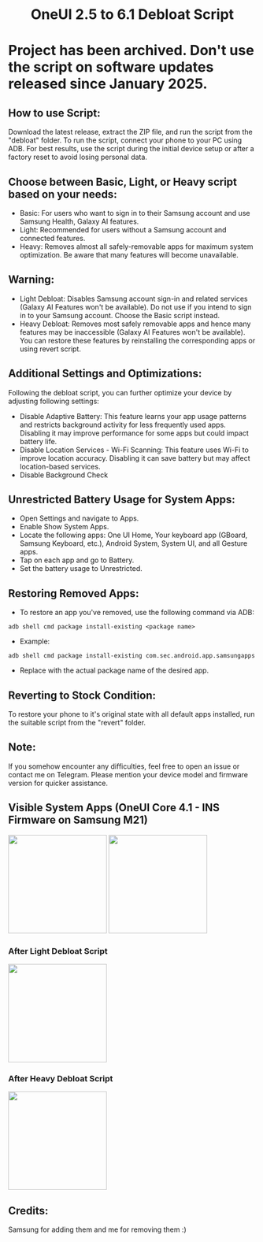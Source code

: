 <h1 align="center"> OneUI 2.5 to 6.1 Debloat Script </h1>

# Project has been archived. Don't use the script on software updates released since January 2025.

## How to use Script: 
Download the latest release, extract the ZIP file, and run the script from the "debloat" folder. To run the script, connect your phone to your PC using ADB. For best results, use the script during the initial device setup or after a factory reset to avoid losing personal data.

## Choose between Basic, Light, or Heavy script based on your needs:
- Basic: For users who want to sign in to their Samsung account and use Samsung Health, Galaxy AI features.
- Light: Recommended for users without a Samsung account and connected features.
- Heavy: Removes almost all safely-removable apps for maximum system optimization. Be aware that many features will become unavailable.

## Warning:
- Light Debloat: Disables Samsung account sign-in and related services (Galaxy AI Features won't be available). Do not use if you intend to sign in to your Samsung account. Choose the Basic script instead.
- Heavy Debloat: Removes most safely removable apps and hence many features may be inaccessible (Galaxy AI Features won't be available). You can restore these features by reinstalling the corresponding apps or using revert script.

## Additional Settings and Optimizations:
Following the debloat script, you can further optimize your device by adjusting following settings:

- Disable Adaptive Battery: This feature learns your app usage patterns and restricts background activity for less frequently used apps. Disabling it may improve performance for some apps but could impact battery life.
- Disable Location Services - Wi-Fi Scanning: This feature uses Wi-Fi to improve location accuracy. Disabling it can save battery but may affect location-based services.
- Disable Background Check

## Unrestricted Battery Usage for System Apps:
- Open Settings and navigate to Apps.
- Enable Show System Apps.
- Locate the following apps: One UI Home, Your keyboard app (GBoard, Samsung Keyboard, etc.), Android System, System UI, and all Gesture apps.
- Tap on each app and go to Battery.
- Set the battery usage to Unrestricted.

## Restoring Removed Apps:
- To restore an app you've removed, use the following command via ADB:
~~~
adb shell cmd package install-existing <package name>
~~~

- Example:
~~~
adb shell cmd package install-existing com.sec.android.app.samsungapps
~~~
- Replace <package name> with the actual package name of the desired app.

## Reverting to Stock Condition:
To restore your phone to it's original state with all default apps installed, run the suitable script from the "revert" folder.

## Note:
If you somehow encounter any difficulties, feel free to open an issue or contact me on Telegram. Please mention your device model and firmware version for quicker assistance.

## Visible System Apps (OneUI Core 4.1 - INS Firmware on Samsung M21)
<img src="images/1.jpg" width="200"/>  <img src="images/2.jpg" width="200"/>

### After Light Debloat Script
<img src="images/3.jpg" width="200"/>

### After Heavy Debloat Script
<img src="images/4.jpg" width="200"/>

## Credits:
Samsung for adding them and me for removing them :)
